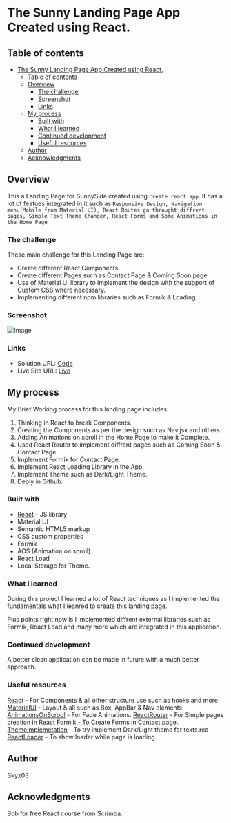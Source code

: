 # The Sunny Landing Page App Created using React.

## Table of contents

- [The Sunny Landing Page App Created using React.](#the-tenzies-app-created-using-react)
  - [Table of contents](#table-of-contents)
  - [Overview](#overview)
    - [The challenge](#the-challenge)
    - [Screenshot](#screenshot)
    - [Links](#links)
  - [My process](#my-process)
    - [Built with](#built-with)
    - [What I learned](#what-i-learned)
    - [Continued development](#continued-development)
    - [Useful resources](#useful-resources)
  - [Author](#author)
  - [Acknowledgments](#acknowledgments)

## Overview

This a Landing Page for SunnySide created using ```create react app```. It has a lot of featues integrated in it such as ```Responsive Design, Navigation menu(Mobile from Material UI), React Routes go throught diffrent pages, Simple Text Theme Changer, React Forms and Some Animations in the Home Page```

### The challenge

These main challenge for this Landing Page are:
- Create different React Components.
- Create different Pages such as Contact Page & Coming Soon page.
- Use of Material UI library to implement the design with the support of Custom CSS where necessary.
- Implementing different npm libraries such as Formik & Loading.

### Screenshot

![image](https://user-images.githubusercontent.com/42742924/168416128-d36b0d34-5d70-4bbf-9b4f-9d2b6fa7aac8.png)


### Links

- Solution URL: [Code](https://github.com/Skyz03/React--Sunny-Landing-Page)
- Live Site URL: [Live](https://skyz03.github.io/React--Sunny-Landing-Page)

## My process

My Brief Working process for this landing page includes:
1. Thinking in React to break Components. 
2. Creating the Components as per the design such as Nav.jsx and others.
3. Adding Animations on scroll in the Home Page to make it Complete.
4. Used React Router to implement diffrent pages such as Coming Soon & Contact Page.
5. Implement Formik for Contact Page.
6. Implement React Loading Library in the App.
7. Implement Theme such as Dark/Light Theme.
8. Deply in Github.

### Built with

- [React](https://reactjs.org/) - JS library
- Material UI
- Semantic HTML5 markup
- CSS custom properties
- Formik
- AOS (Animation on scroll)
- React Load
- Local Storage for Theme.

### What I learned

During this project I learned a lot of React techniques as I implemented the fundamentals what I leanred to create this landing page.

Plus points right now is I implemented diffrent external libraries such as Formik, React Load and many more which are integrated in this application.

### Continued development

A better clean application can be made in future with a much better approach.

### Useful resources

[React](https://reactjs.org/docs/getting-started.html) - For Components & all other structure use such as hooks and more
[MaterialUI](https://mui.com/material-ui/api/app-bar/) - Layout & all such as Box, AppBar & Nav elements.
[AnimationsOnScrool](https://michalsnik.github.io/aos/) - For Fade Animations.
[ReactRouter](https://reactrouter.com/docs/en/v6/getting-started/tutorial) - For Simple pages creation in React
[Formik](https://formik.org/docs/tutorial) - To Create Forms in Contact page. 
[ThemeImplemetation](https://css-tricks.com/easy-dark-mode-and-multiple-color-themes-in-react/) - To try implement Dark/Light theme for texts.rea
[ReactLoader](https://github.com/fakiolinho/react-loading) - To show loader while page is loading.


## Author

Skyz03

## Acknowledgments

Bob for free React course from Scrimba.
